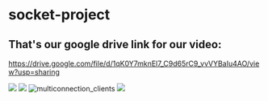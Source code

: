 # socket-project
## That's our google drive link for our video:
https://drive.google.com/file/d/1qK0Y7mknEl7_C9d65rC9_vvVYBaIu4AO/view?usp=sharing

![](images/home.png)
![](images/chatbot.png)
![multiconnection_clients](images/3clients.png)
![](images/output_server.png)